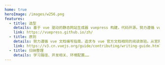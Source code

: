 ```yaml
---
home: true
heroImage: /images/w256.png
features:
  - title: 选型
    details: 基于 vue 驱动的静态网站生成器 vuepress 构建，代码开源。努力遵循 vue 文档编写指南，追求与 vue 官方文档相同的阅读体验。
    link: https://vuepress.github.io/zh/
  - title: 原则
    details: 努力遵循 vue 文档编写指南，追求与 vue 官方文档相同的阅读体验。从官网搬运过来的东西一定要加入自己的见解。
    link: https://v3.cn.vuejs.org/guide/contributing/writing-guide.html
  - title: 归纳整理
    details: 学习路径、开发相关、环境配置……
---
```

